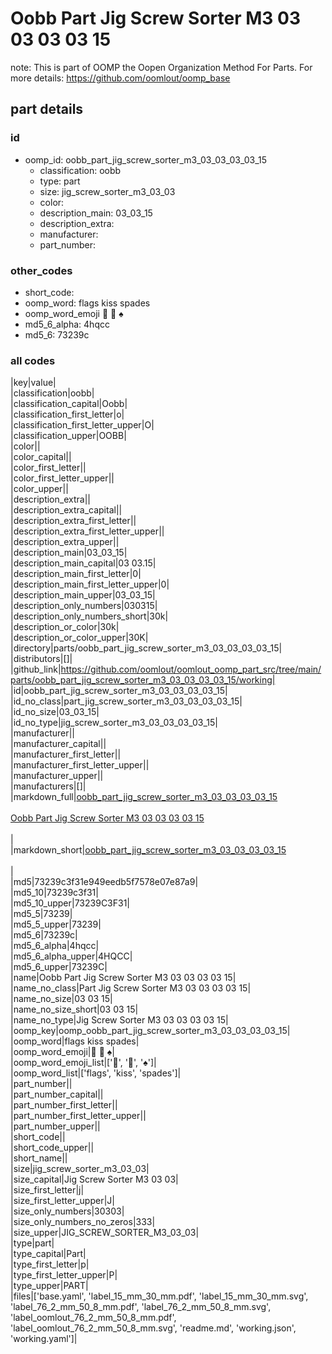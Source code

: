 # Oobb Part Jig Screw Sorter M3 03 03 03 03 15  

note: This is part of OOMP the Oopen Organization Method For Parts. For more details: https://github.com/oomlout/oomp_base

##  part details





### id
* oomp_id: oobb_part_jig_screw_sorter_m3_03_03_03_03_15
  * classification: oobb
  * type: part
  * size: jig_screw_sorter_m3_03_03
  * color: 
  * description_main: 03_03_15
  * description_extra: 
  * manufacturer: 
  * part_number: 

### other_codes
* short_code: 
* oomp_word: flags kiss spades
* oomp_word_emoji :flags: :kiss: :spades:
* md5_6_alpha: 4hqcc
* md5_6: 73239c

### all codes 
|key|value|  
|classification|oobb|  
|classification_capital|Oobb|  
|classification_first_letter|o|  
|classification_first_letter_upper|O|  
|classification_upper|OOBB|  
|color||  
|color_capital||  
|color_first_letter||  
|color_first_letter_upper||  
|color_upper||  
|description_extra||  
|description_extra_capital||  
|description_extra_first_letter||  
|description_extra_first_letter_upper||  
|description_extra_upper||  
|description_main|03_03_15|  
|description_main_capital|03 03.15|  
|description_main_first_letter|0|  
|description_main_first_letter_upper|0|  
|description_main_upper|03_03_15|  
|description_only_numbers|030315|  
|description_only_numbers_short|30k|  
|description_or_color|30k|  
|description_or_color_upper|30K|  
|directory|parts/oobb_part_jig_screw_sorter_m3_03_03_03_03_15|  
|distributors|[]|  
|github_link|https://github.com/oomlout/oomlout_oomp_part_src/tree/main/parts/oobb_part_jig_screw_sorter_m3_03_03_03_03_15/working|  
|id|oobb_part_jig_screw_sorter_m3_03_03_03_03_15|  
|id_no_class|part_jig_screw_sorter_m3_03_03_03_03_15|  
|id_no_size|03_03_15|  
|id_no_type|jig_screw_sorter_m3_03_03_03_03_15|  
|manufacturer||  
|manufacturer_capital||  
|manufacturer_first_letter||  
|manufacturer_first_letter_upper||  
|manufacturer_upper||  
|manufacturers|[]|  
|markdown_full|[oobb_part_jig_screw_sorter_m3_03_03_03_03_15](https://github.com/oomlout/oomlout_oomp_part_src/tree/main/parts/oobb_part_jig_screw_sorter_m3_03_03_03_03_15/working)<br>[](https://github.com/oomlout/oomlout_oomp_part_src/tree/main/parts/oobb_part_jig_screw_sorter_m3_03_03_03_03_15/working)<br>[Oobb Part Jig Screw Sorter M3 03 03 03 03 15](https://github.com/oomlout/oomlout_oomp_part_src/tree/main/parts/oobb_part_jig_screw_sorter_m3_03_03_03_03_15/working)<br><br>|  
|markdown_short|[oobb_part_jig_screw_sorter_m3_03_03_03_03_15](https://github.com/oomlout/oomlout_oomp_part_src/tree/main/parts/oobb_part_jig_screw_sorter_m3_03_03_03_03_15/working)<br><br>|  
|md5|73239c3f31e949eedb5f7578e07e87a9|  
|md5_10|73239c3f31|  
|md5_10_upper|73239C3F31|  
|md5_5|73239|  
|md5_5_upper|73239|  
|md5_6|73239c|  
|md5_6_alpha|4hqcc|  
|md5_6_alpha_upper|4HQCC|  
|md5_6_upper|73239C|  
|name|Oobb Part Jig Screw Sorter M3 03 03 03 03 15|  
|name_no_class|Part Jig Screw Sorter M3 03 03 03 03 15|  
|name_no_size|03 03 15|  
|name_no_size_short|03 03 15|  
|name_no_type|Jig Screw Sorter M3 03 03 03 03 15|  
|oomp_key|oomp_oobb_part_jig_screw_sorter_m3_03_03_03_03_15|  
|oomp_word|flags kiss spades|  
|oomp_word_emoji|:flags: :kiss: :spades:|  
|oomp_word_emoji_list|[':flags:', ':kiss:', ':spades:']|  
|oomp_word_list|['flags', 'kiss', 'spades']|  
|part_number||  
|part_number_capital||  
|part_number_first_letter||  
|part_number_first_letter_upper||  
|part_number_upper||  
|short_code||  
|short_code_upper||  
|short_name||  
|size|jig_screw_sorter_m3_03_03|  
|size_capital|Jig Screw Sorter M3 03 03|  
|size_first_letter|j|  
|size_first_letter_upper|J|  
|size_only_numbers|30303|  
|size_only_numbers_no_zeros|333|  
|size_upper|JIG_SCREW_SORTER_M3_03_03|  
|type|part|  
|type_capital|Part|  
|type_first_letter|p|  
|type_first_letter_upper|P|  
|type_upper|PART|  
|files|['base.yaml', 'label_15_mm_30_mm.pdf', 'label_15_mm_30_mm.svg', 'label_76_2_mm_50_8_mm.pdf', 'label_76_2_mm_50_8_mm.svg', 'label_oomlout_76_2_mm_50_8_mm.pdf', 'label_oomlout_76_2_mm_50_8_mm.svg', 'readme.md', 'working.json', 'working.yaml']|  
